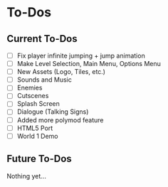 # To-Dos
## Current To-Dos
* [ ] Fix player infinite jumping + jump animation
* [ ] Make Level Selection, Main Menu, Options Menu
* [ ] New Assets (Logo, Tiles, etc.)
* [ ] Sounds and Music
* [ ] Enemies
* [ ] Cutscenes
* [ ] Splash Screen
* [ ] Dialogue (Talking Signs)
* [ ] Added more polymod feature
* [ ] HTML5 Port
* [ ] World 1 Demo

## Future To-Dos
Nothing yet...
